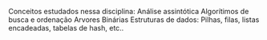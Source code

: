 Conceitos estudados nessa disciplina:
Análise assintótica
Algorítimos de busca e ordenação
Arvores Binárias
Estruturas de dados:
  Pilhas, filas, listas encadeadas, tabelas de hash, etc..
